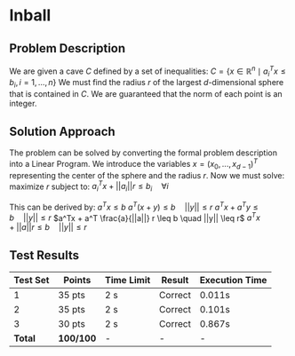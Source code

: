 # Inball
## Problem Description
We are given a cave $C$ defined by a set of inequalities:
$C = \{x \in \mathbb{R}^n \mid a_i^Tx \leq b_i, i = 1, \ldots, n\}$
We must find the radius $r$ of the largest $d$-dimensional sphere that is contained in $C$. We are guaranteed that the norm of each point is an integer.

## Solution Approach
The problem can be solved by converting the formal problem description into a Linear Program. We introduce the variables $x = (x_0, ..., x_{d-1})^T$ representing the center of the sphere and the radius $r$. Now we must solve:
$\text{maximize} \ r$
subject to:
$a_i^Tx + ||a_i|| r \leq b_i \quad \forall i$

This can be derived by:
$a^T x \leq b$
$a^T(x+y) \leq b \quad ||y|| \leq r$
$a^Tx + a^Ty \leq b \quad ||y|| \leq r$
$a^Tx + a^T \frac{a}{||a||} r \leq b \quad ||y|| \leq r$
$a^Tx + ||a|| r \leq b \quad ||y|| \leq r$

## Test Results
| Test Set | Points | Time Limit | Result | Execution Time |
|-----------|---------|------------|---------|----------------|
| 1 | 35 pts | 2 s | Correct | 0.011s |
| 2 | 35 pts | 2 s | Correct | 0.101s |
| 3 | 30 pts | 2 s | Correct | 0.867s |
| **Total** | **100/100** | - | - | - |

